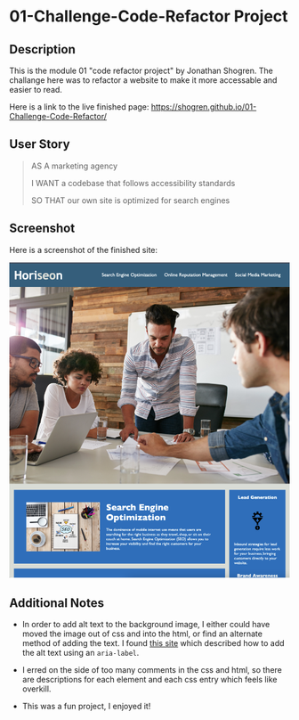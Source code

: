 # 01-Challenge-Code-Refactor Project

## Description

This is the module 01 "code refactor project" by Jonathan Shogren. The challange here was to refactor a website to make it more accessable
and easier to read.

Here is a link to the live finished page: https://shogren.github.io/01-Challenge-Code-Refactor/

## User Story

> AS A marketing agency
>
> I WANT a codebase that follows accessibility standards
>
> SO THAT our own site is optimized for search engines

## Screenshot

Here is a screenshot of the finished site:

![The finished webpage which has been refactored to be more accessable](./Assets/images/finished_site.png)

## Additional Notes

* In order to add alt text to the background image, I either could have moved the image out of css and into the html, or find an alternate method of adding the text. I found [this site](http://www.davidmacd.com/blog/alternate-text-for-css-background-images.html) which described how to add the alt text using an `aria-label`.

* I erred on the side of too many comments in the css and html, so there are descriptions for each element and each css entry which feels like overkill.

* This was a fun project, I enjoyed it!
